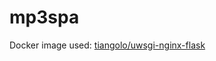 # mp3spa
Docker image used: [tiangolo/uwsgi-nginx-flask](https://hub.docker.com/r/tiangolo/uwsgi-nginx-flask/)

